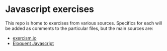 # Javascript exercises

This repo is home to exercises from various sources. Specifics for each will be added as comments to the particular files, but the main sources are:

* [exercism.io](http://exercism.io/languages/javascript/exercises)
* [Eloquent Javascript](http://eloquentjavascript.net/)